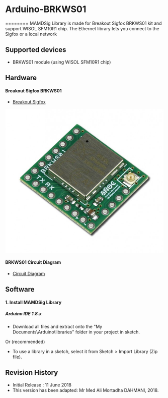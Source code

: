 # Arduino-BRKWS01
========
MAMDSig Library is made for Breakout Sigfox BRKWS01 kit and support WISOL SFM10R1 chip. 
The Ethernet library lets you connect to the Sigfox or a local network

## Supported devices
* BRKWS01 module (using WISOL SFM10R1 chip)

## Hardware
#### Breakout Sigfox BRKWS01
* [Breakout Sigfox](https://yadom.fr/carte-breakout-sfm10r1.html "Breakout Sigfox")

![alt iviny](https://raw.githubusercontent.com/MortadhaDAHMANI/Arduino-BRKWS01/master/yadom.jpg)

#### BRKWS01 Circuit Diagram
* [Circuit Diagram](https://yadom.fr/downloadable/download/sample/sample_id/160/ "Circuit Diagram")

## Software
#### 1. Install MAMDSig Library
##### Arduino IDE 1.8.x

* Download all files and extract onto the "My Documents\Arduino\libraries\" folder in your project in sketch.

Or (recommended)

* To use a library in a sketch, select it from Sketch > Import Library (Zip file).

## Revision History
* Initial Release : 11 June 2018
* This version has been adapted: Mr Med Ali Mortadha DAHMANI, 2018.
